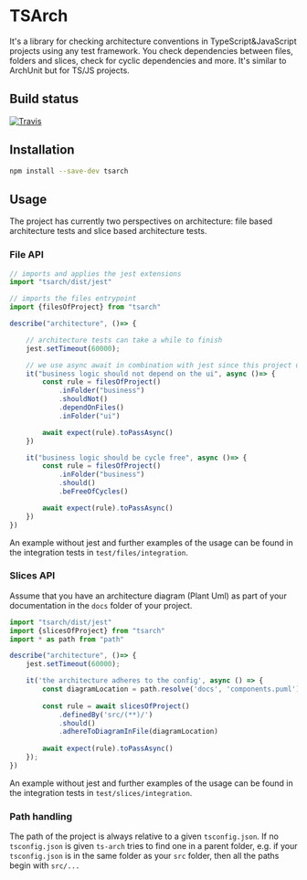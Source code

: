 # TSArch

It's a library for checking architecture conventions in TypeScript&JavaScript projects using any test framework. You check dependencies between files, folders and slices, check for cyclic dependencies and more. It's similar to ArchUnit but for TS/JS projects.

## Build status

[![Travis](https://travis-ci.org/MaibornWolff/ts-arch.svg?branch=main)](https://travis-ci.org/MaibornWolff/ts-arch)

## Installation

```bash
npm install --save-dev tsarch
```

## Usage

The project has currently two perspectives on architecture: file based architecture tests and slice based architecture tests.

### File API

```typescript
// imports and applies the jest extensions
import "tsarch/dist/jest"

// imports the files entrypoint
import {filesOfProject} from "tsarch"

describe("architecture", ()=> {

    // architecture tests can take a while to finish
    jest.setTimeout(60000);

    // we use async await in combination with jest since this project uses asynchronous calls
    it("business logic should not depend on the ui", async ()=> {
        const rule = filesOfProject()
            .inFolder("business")
            .shouldNot()
            .dependOnFiles()
            .inFolder("ui")

        await expect(rule).toPassAsync()
    })

    it("business logic should be cycle free", async ()=> {
        const rule = filesOfProject()
            .inFolder("business")
            .should()
            .beFreeOfCycles()

        await expect(rule).toPassAsync()
    })
})

```

An example without jest and further examples of the usage can be found in the integration tests
in `test/files/integration`. 

### Slices API

Assume that you have an architecture diagram (Plant Uml) as part of your documentation
in the `docs` folder of your project.

```typescript
import "tsarch/dist/jest"
import {slicesOfProject} from "tsarch" 
import * as path from "path"

describe("architecture", ()=> {
    jest.setTimeout(60000);

    it('the architecture adheres to the config', async () => {
    	const diagramLocation = path.resolve('docs', 'components.puml');
    
    	const rule = await slicesOfProject()
    		.definedBy('src/(**)/')
    		.should()
    		.adhereToDiagramInFile(diagramLocation)
    
    	await expect(rule).toPassAsync()
    });
})

```

An example without jest and further examples of the usage can be found in the integration tests
in `test/slices/integration`. 

### Path handling

The path of the project is always relative to a given `tsconfig.json`.
If no `tsconfig.json` is given `ts-arch` tries to find one in a parent
folder, e.g. if your `tsconfig.json` is in the same folder as your `src` folder, then all the paths 
begin with `src/...`
